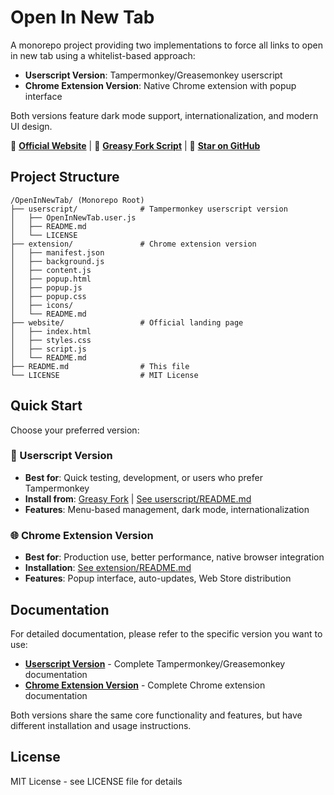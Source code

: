 # Open In New Tab

A monorepo project providing two implementations to force all links to open in new tab using a whitelist-based approach:

-   **Userscript Version**: Tampermonkey/Greasemonkey userscript
-   **Chrome Extension Version**: Native Chrome extension with popup interface

Both versions feature dark mode support, internationalization, and modern UI design.

📖 **[Official Website](https://open-in-new-tab.vercel.app/)** | 🎯 **[Greasy Fork Script](https://greasyfork.org/zh-CN/scripts/551033-open-in-new-tab)** | 🌟 **[Star on GitHub](https://github.com/xiaowulang-turbo/OpenInNewTab)**

## Project Structure

```
/OpenInNewTab/ (Monorepo Root)
├── userscript/              # Tampermonkey userscript version
│   ├── OpenInNewTab.user.js
│   ├── README.md
│   └── LICENSE
├── extension/               # Chrome extension version
│   ├── manifest.json
│   ├── background.js
│   ├── content.js
│   ├── popup.html
│   ├── popup.js
│   ├── popup.css
│   ├── icons/
│   └── README.md
├── website/                 # Official landing page
│   ├── index.html
│   ├── styles.css
│   ├── script.js
│   └── README.md
├── README.md                # This file
└── LICENSE                  # MIT License
```

## Quick Start

Choose your preferred version:

### 🚀 Userscript Version

-   **Best for**: Quick testing, development, or users who prefer Tampermonkey
-   **Install from**: [Greasy Fork](https://greasyfork.org/zh-CN/scripts/551033-open-in-new-tab) | [See userscript/README.md](userscript/README.md#installation)
-   **Features**: Menu-based management, dark mode, internationalization

### 🌐 Chrome Extension Version

-   **Best for**: Production use, better performance, native browser integration
-   **Installation**: [See extension/README.md](extension/README.md#installation)
-   **Features**: Popup interface, auto-updates, Web Store distribution

## Documentation

For detailed documentation, please refer to the specific version you want to use:

-   **[Userscript Version](userscript/README.md)** - Complete Tampermonkey/Greasemonkey documentation
-   **[Chrome Extension Version](extension/README.md)** - Complete Chrome extension documentation

Both versions share the same core functionality and features, but have different installation and usage instructions.

## License

MIT License - see LICENSE file for details
